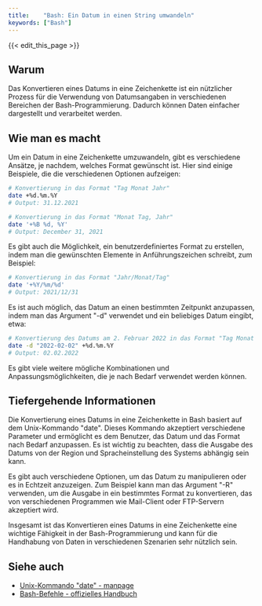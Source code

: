 ```yaml
---
title:    "Bash: Ein Datum in einen String umwandeln"
keywords: ["Bash"]
---
```


{{< edit_this_page >}}

## Warum

Das Konvertieren eines Datums in eine Zeichenkette ist ein nützlicher Prozess für die Verwendung von Datumsangaben in verschiedenen Bereichen der Bash-Programmierung. Dadurch können Daten einfacher dargestellt und verarbeitet werden.

## Wie man es macht

Um ein Datum in eine Zeichenkette umzuwandeln, gibt es verschiedene Ansätze, je nachdem, welches Format gewünscht ist. Hier sind einige Beispiele, die die verschiedenen Optionen aufzeigen:

```Bash
# Konvertierung in das Format "Tag Monat Jahr"
date +%d.%m.%Y
# Output: 31.12.2021

# Konvertierung in das Format "Monat Tag, Jahr"
date '+%B %d, %Y'
# Output: December 31, 2021
```

Es gibt auch die Möglichkeit, ein benutzerdefiniertes Format zu erstellen, indem man die gewünschten Elemente in Anführungszeichen schreibt, zum Beispiel:

```Bash
# Konvertierung in das Format "Jahr/Monat/Tag"
date '+%Y/%m/%d'
# Output: 2021/12/31
```

Es ist auch möglich, das Datum an einen bestimmten Zeitpunkt anzupassen, indem man das Argument "-d" verwendet und ein beliebiges Datum eingibt, etwa:

```Bash
# Konvertierung des Datums am 2. Februar 2022 in das Format "Tag Monat Jahr"
date -d "2022-02-02" +%d.%m.%Y
# Output: 02.02.2022
```

Es gibt viele weitere mögliche Kombinationen und Anpassungsmöglichkeiten, die je nach Bedarf verwendet werden können.

## Tiefergehende Informationen

Die Konvertierung eines Datums in eine Zeichenkette in Bash basiert auf dem Unix-Kommando "date". Dieses Kommando akzeptiert verschiedene Parameter und ermöglicht es dem Benutzer, das Datum und das Format nach Bedarf anzupassen. Es ist wichtig zu beachten, dass die Ausgabe des Datums von der Region und Spracheinstellung des Systems abhängig sein kann.

Es gibt auch verschiedene Optionen, um das Datum zu manipulieren oder es in Echtzeit anzuzeigen. Zum Beispiel kann man das Argument "-R" verwenden, um die Ausgabe in ein bestimmtes Format zu konvertieren, das von verschiedenen Programmen wie Mail-Client oder FTP-Servern akzeptiert wird.

Insgesamt ist das Konvertieren eines Datums in eine Zeichenkette eine wichtige Fähigkeit in der Bash-Programmierung und kann für die Handhabung von Daten in verschiedenen Szenarien sehr nützlich sein.

## Siehe auch

- [Unix-Kommando "date" - manpage](https://man7.org/linux/man-pages/man1/date.1.html)
- [Bash-Befehle - offizielles Handbuch](https://www.gnu.org/savannah-checkouts/gnu/bash/manual/bash.html#Date-Conversion)